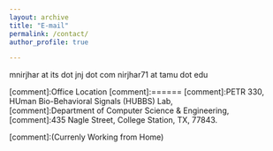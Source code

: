 ```yaml
---
layout: archive
title: "E-mail"
permalink: /contact/
author_profile: true

---
```

mnirjhar at its dot jnj dot com
nirjhar71 at tamu dot edu  


[comment]:Office Location
[comment]:======
[comment]:PETR 330, HUman Bio-Behavioral Signals (HUBBS) Lab,  
[comment]:Department of Computer Science & Engineering,   
[comment]:435 Nagle Street, College Station, TX, 77843.  

[comment]:(Currenly Working from Home)



